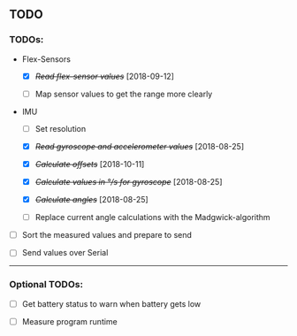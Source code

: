 ## TODO

### TODOs:

- Flex-Sensors
  * [X] ~~*Read flex-sensor values*~~ [2018-09-12]
  
  * [ ] Map sensor values to get the range more clearly

- IMU

  * [ ] Set resolution

  * [X] ~~*Read gyroscope and accelerometer values*~~ [2018-08-25]
  
  * [X] ~~*Calculate offsets*~~ [2018-10-11]
  
  * [X] ~~*Calculate values in °/s for gyroscope*~~ [2018-08-25]
  
  * [X] ~~*Calculate angles*~~ [2018-08-25]

  * [ ] Replace current angle calculations with the Madgwick-algorithm 


* [ ] Sort the measured values and prepare to send

* [ ] Send values over Serial


---

### Optional TODOs:

* [ ] Get battery status to warn when battery gets low

* [ ] Measure program runtime